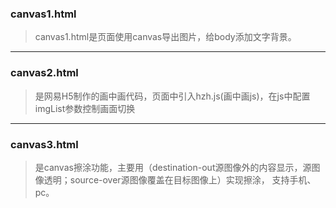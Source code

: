 ### canvas1.html
> canvas1.html是页面使用canvas导出图片，给body添加文字背景。

***

### canvas2.html
> 是网易H5制作的画中画代码，页面中引入hzh.js(画中画js)，在js中配置imgList参数控制画面切换

***

### canvas3.html
> 是canvas擦涂功能，主要用（destination-out源图像外的内容显示，源图像透明；source-over源图像覆盖在目标图像上）实现擦涂，
     支持手机、pc。